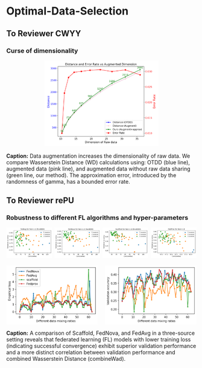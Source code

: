 # Optimal-Data-Selection

## To Reviewer CWYY
### Curse of dimensionality 

<div style="text-align: center;">
  <img src="augwad.png" alt="AugWAD Comparison" style="width: 60%;">
</div>

**Caption:** Data augmentation increases the dimensionality of raw data. We compare Wasserstein Distance (WD) calculations using: OTDD (blue line), augmented data (pink line), and augmented data without raw data sharing (green line, our method). The approximation error, introduced by the randomness of gamma, has a bounded error rate.

## To Reviewer rePU
### Robustness to different FL algorithms and hyper-parameters

<div style="display: flex; justify-content: space-between; margin-bottom: 20px;">
  <img src="fedavg_noniid_dots.png" alt="FL Algorithms Comparison 1" style="width: 24%;">
  <img src="fednova_noniid_dots.png" alt="FL Algorithms Comparison 2" style="width: 24%;">
  <img src="scaffold_noniid_dots.png" alt="FL Algorithms Comparison 3" style="width: 24%;">
  <img src="fedprox_noniid_dots.png" alt="FL Algorithms Comparison 1" style="width: 24%;">
</div>

<div style="display: flex; justify-content: space-between;">
  <img src="train_loss_comparison.png" alt="Training Loss Comparison" style="width: 48%;">
  <img src="val_accuracy_comparison.png" alt="Validation Accuracy Comparison" style="width: 48%;">
</div>

**Caption:** A comparison of Scaffold, FedNova, and FedAvg in a three-source setting reveals that federated learning (FL) models with lower training loss (indicating successful convergence) exhibit superior validation performance and a more distinct correlation between validation performance and combined Wasserstein Distance (combineWad).
